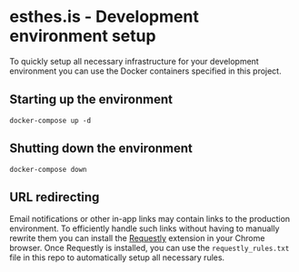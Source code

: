 # esthes.is - Development environment setup
To quickly setup all necessary infrastructure for your development
environment you can use the Docker containers specified in this project.

## Starting up the environment
`docker-compose up -d`

## Shutting down the environment
`docker-compose down`

## URL redirecting
Email notifications or other in-app links may contain links to the
production environment. To efficiently handle such links without having
to manually rewrite them you can install the
[Requestly](https://chrome.google.com/webstore/detail/requestly-redirect-url-mo/mdnleldcmiljblolnjhpnblkcekpdkpa?hl=en)
extension in your Chrome browser. Once Requestly is installed, you can
use the `requestly_rules.txt` file in this repo to automatically setup
all necessary rules.

